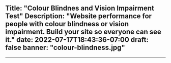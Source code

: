 Title: "Colour Blindnes and Vision Impairment Test"
Description: "Website performance for people with colour blindness or vision impairment.
Build your site so everyone can see it."
date: 2022-07-17T18:43:36-07:00
draft: false
banner: "colour-blindness.jpg"
---

---